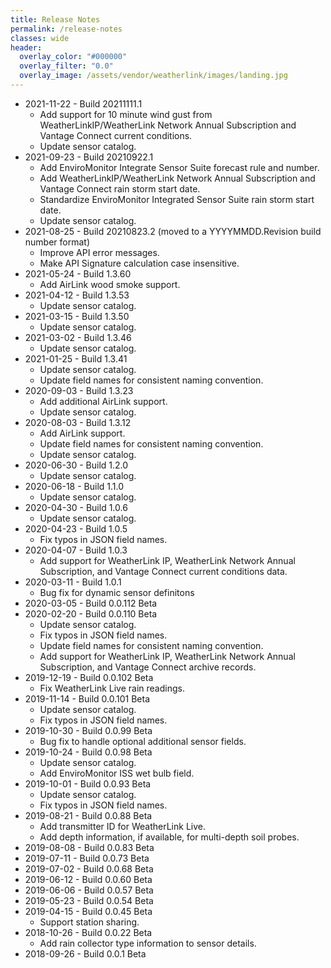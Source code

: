 ```yaml
---
title: Release Notes
permalink: /release-notes
classes: wide
header:
  overlay_color: "#000000"
  overlay_filter: "0.0"
  overlay_image: /assets/vendor/weatherlink/images/landing.jpg
---
```


- 2021-11-22 - Build 20211111.1
  - Add support for 10 minute wind gust from WeatherLinkIP/WeatherLink Network Annual Subscription and Vantage Connect current conditions.
  - Update sensor catalog.
- 2021-09-23 - Build 20210922.1
  - Add EnviroMonitor Integrate Sensor Suite forecast rule and number.
  - Add WeatherLinkIP/WeatherLink Network Annual Subscription and Vantage Connect rain storm start date.
  - Standardize EnviroMonitor Integrated Sensor Suite rain storm start date.
  - Update sensor catalog.
- 2021-08-25 - Build 20210823.2 (moved to a YYYYMMDD.Revision build number format)
  - Improve API error messages.
  - Make API Signature calculation case insensitive.
- 2021-05-24 - Build 1.3.60
  - Add AirLink wood smoke support.
- 2021-04-12 - Build 1.3.53
  - Update sensor catalog.
- 2021-03-15 - Build 1.3.50
  - Update sensor catalog.
- 2021-03-02 - Build 1.3.46
  - Update sensor catalog.
- 2021-01-25 - Build 1.3.41
  - Update sensor catalog.
  - Update field names for consistent naming convention.
- 2020-09-03 - Build 1.3.23
  - Add additional AirLink support. 
  - Update sensor catalog.
- 2020-08-03 - Build 1.3.12
  - Add AirLink support.
  - Update field names for consistent naming convention.
  - Update sensor catalog.
- 2020-06-30 - Build 1.2.0
  - Update sensor catalog.
- 2020-06-18 - Build 1.1.0
  - Update sensor catalog.
- 2020-04-30 - Build 1.0.6
  - Update sensor catalog.
- 2020-04-23 - Build 1.0.5
  - Fix typos in JSON field names.
- 2020-04-07 - Build 1.0.3
  - Add support for WeatherLink IP, WeatherLink Network Annual Subscription, and Vantage Connect current conditions data.
- 2020-03-11 - Build 1.0.1
  - Bug fix for dynamic sensor definitons
- 2020-03-05 - Build 0.0.112 Beta
- 2020-02-20 - Build 0.0.110 Beta
  - Update sensor catalog.
  - Fix typos in JSON field names.
  - Update field names for consistent naming convention.
  - Add support for WeatherLink IP, WeatherLink Network Annual Subscription, and Vantage Connect archive records.
- 2019-12-19 - Build 0.0.102 Beta
  - Fix WeatherLink Live rain readings.
- 2019-11-14 - Build 0.0.101 Beta
  - Update sensor catalog.
  - Fix typos in JSON field names.
- 2019-10-30 - Build 0.0.99 Beta
  - Bug fix to handle optional additional sensor fields.
- 2019-10-24 - Build 0.0.98 Beta
  - Update sensor catalog.
  - Add EnviroMonitor ISS wet bulb field.
- 2019-10-01 - Build 0.0.93 Beta
  - Update sensor catalog.
  - Fix typos in JSON field names.
- 2019-08-21 - Build 0.0.88 Beta
  - Add transmitter ID for WeatherLink Live.
  - Add depth information, if available, for multi-depth soil probes.
- 2019-08-08 - Build 0.0.83 Beta
- 2019-07-11 - Build 0.0.73 Beta
- 2019-07-02 - Build 0.0.68 Beta
- 2019-06-12 - Build 0.0.60 Beta
- 2019-06-06 - Build 0.0.57 Beta
- 2019-05-23 - Build 0.0.54 Beta
- 2019-04-15 - Build 0.0.45 Beta
  - Support station sharing.
- 2018-10-26 - Build 0.0.22 Beta
  - Add rain collector type information to sensor details.
- 2018-09-26 - Build 0.0.1 Beta
